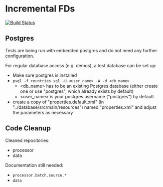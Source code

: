 # Incremental FDs

[![Build Status](https://travis-ci.com/torbenm/incremental-fds.svg?token=mxmHNpq8YYiojbw5SogU&branch=master)](https://travis-ci.com/torbenm/incremental-fds)


## Postgres

Tests are being run with embedded postgres and do not need any further configuration.

For regular database access (e.g. demos), a test database can be set up:

- Make sure postgres is installed
- `psql -f countries.sql -U <user_name> -W -d <db_name>`
	* <db_name> has to be an existing Postgres database (either create one or use "postgres", which already exists by default)
	* <user_name> is your postgres username ("postgres") by default
- create a copy of "properties.default.xml" (in "../database/src/main/resources") named "properties.xml" and adjust the parameters as necessary


## Code Cleanup

Cleaned repositories:

* processor
* data

Documentation still needed: 
* `processor.batch.source.*`
* `data`